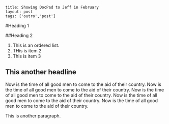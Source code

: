 ```
title: Showing DocPad to Jeff in February
layout: post
tags: ['outro','post']
```

#Heading 1

##Heading 2


1. This is an ordered list.
2. THis is item 2
3. This is item 3

## This another headline

Now is the time of all good men to come to the aid of their country.
Now is the time of all good men to come to the aid of their country.
Now is the time of all good men to come to the aid of their country.
Now is the time of all good men to come to the aid of their country.
Now is the time of all good men to come to the aid of their country.

This is another paragraph.